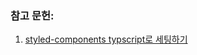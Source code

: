 ### 참고 문헌:

1. [styled-components typscript로 세팅하기](https://kyounghwan01.github.io/blog/TS/React/styled-components-preset/#package-json-설치)
